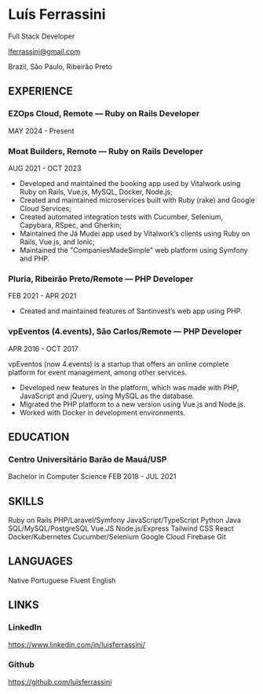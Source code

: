 # Luís Ferrassini

Full Stack Developer

lferrassini@gmail.com

Brazil, São Paulo, Ribeirão Preto

## EXPERIENCE
### EZOps Cloud, Remote — Ruby on Rails Developer
MAY 2024 - Present

### Moat Builders, Remote — Ruby on Rails Developer
AUG 2021 - OCT 2023

- Developed and maintained the booking app used by Vitalwork using Ruby on Rails, Vue.js, MySQL, Docker, Node.js;
- Created and maintained microservices built with Ruby (rake) and Google Cloud Services;
- Created automated integration tests with Cucumber, Selenium, Capybara, RSpec, and Gherkin;
- Maintained the Já Mudei app used by Vitalwork’s clients using Ruby on Rails, Vue.js, and Ionic;
- Maintained the "CompaniesMadeSimple" web platform using Symfony and PHP.

### Pluria, Ribeirão Preto/Remote — PHP Developer
FEB 2021 - APR 2021

- Created and maintained features of Santinvest’s web app using PHP.

### vpEventos (4.events), São Carlos/Remote — PHP Developer
APR 2016 - OCT 2017

vpEventos (now 4.events) is a startup that offers an online complete platform for event management, among other services.
- Developed new features in the platform, which was made with PHP, JavaScript and jQuery, using MySQL as the database.
- Migrated the PHP platform to a new version using Vue.js and Node.js.
- Worked with Docker in development environments.

## EDUCATION

### Centro Universitário Barão de Mauá/USP
Bachelor in Computer Science
FEB 2018 - JUL 2021

## SKILLS

Ruby on Rails
PHP/Laravel/Symfony
JavaScript/TypeScript
Python
Java
SQL/MySQL/PostgreSQL
Vue.JS
Node.js/Express
Tailwind CSS
React
Docker/Kubernetes
Cucumber/Selenium
Google Cloud
Firebase
Git

## LANGUAGES
Native Portuguese
Fluent English

## LINKS
### LinkedIn
https://www.linkedin.com/in/luisferrassini/

### Github
https://github.com/luisferrassini
